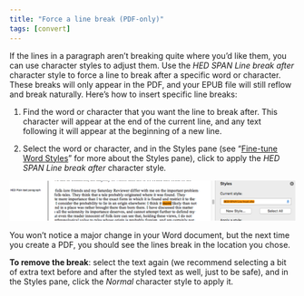 ```yaml
---
title: "Force a line break (PDF-only)"
tags: [convert]
---
```

 
<html><body><section data-type="chapter" class="hsecchapter" data-hederis-type="hsecchapter" id="force-line-break" data-pi-attrs="id: force-line-break; data-tags: convert;" role="doc-chapter" data-tags="convert" data-author-name=" " data-book-title=" " title="Force a line break (PDF-only)"><p class="hblkp" data-hederis-type="hblkp" id="p3cXHEZ9K">If the lines in a paragraph aren&#8217;t breaking quite where you&#8217;d like them, you can use character styles to adjust them. Use the <em data-hederis-type="hspanem" id="puTbKYebY">HED SPAN Line break after</em> character style to force a line to break after a specific word or character. These breaks will only appear in the PDF, and your EPUB file will still reflow and break naturally. Here&#8217;s how to insert specific line breaks: </p><ol class="hwprnumlist" data-hederis-type="hwprnumlist" id="pHPkTdJ65"><li class="hblkoli" data-hederis-type="hblkoli" id="limaBgKAmX"><p class="hblkoli" data-hederis-type="hblklip" id="pqnRtB7rb">Find the word or character that you want the line to break after. This character will appear at the end of the current line, and any text following it will appear at the beginning of a new line.</p></li><li class="hblkoli" data-hederis-type="hblkoli" id="lifwxdMmNn"><p class="hblkoli" data-hederis-type="hblklip" id="pGINTVab2">Select the word or character, and in the Styles pane (see &#8220;<a href="{% link _docs/fine-tune-styles.md %}" class="hspana" data-hederis-type="hspana" id="pURuPvkwC">Fine-tune Word Styles</a>&#8221; for more about the Styles pane), click to apply the <em class="hspanem" data-hederis-type="hspanem" id="pypjHg4qF">HED SPAN Line break after </em>character style<em class="hspanem" data-hederis-type="hspanem" id="pA6T7j41x">.</em></p></li></ol><img data-hederis-type="hblkimg" class="hblkimg" id="pGVrqd8w3" src="/images/forcelinebr.png" data-img-src="/images/forcelinebr.png"/><p class="hblkp" data-hederis-type="hblkp" id="pCSX15FeR">You won&#8217;t notice a major change in your Word document, but the next time you create a PDF, you should see the lines break in the location you chose.</p><p class="hblkp" data-hederis-type="hblkp" id="pn5EfxBEA"><strong data-hederis-type="hspanstrong" id="pZyPr7Zdo">To remove the break</strong>: select the text again (we recommend selecting a bit of extra text before and after the styled text as well, just to be safe), and in the Styles pane, click the <em class="hspanem" data-hederis-type="hspanem" id="pPDlNm4cE">Normal</em> character style to apply it.</p></section></body></html>
